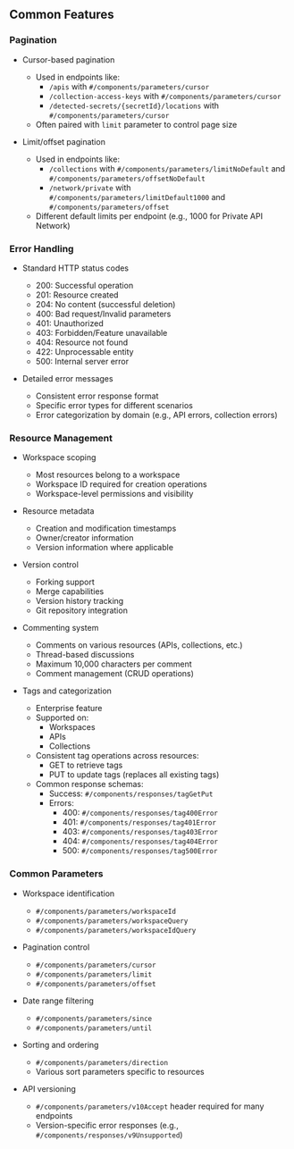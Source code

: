 ## Common Features

### Pagination
- Cursor-based pagination
  - Used in endpoints like:
    - `/apis` with `#/components/parameters/cursor`
    - `/collection-access-keys` with `#/components/parameters/cursor`
    - `/detected-secrets/{secretId}/locations` with `#/components/parameters/cursor`
  - Often paired with `limit` parameter to control page size

- Limit/offset pagination
  - Used in endpoints like:
    - `/collections` with `#/components/parameters/limitNoDefault` and `#/components/parameters/offsetNoDefault`
    - `/network/private` with `#/components/parameters/limitDefault1000` and `#/components/parameters/offset`
  - Different default limits per endpoint (e.g., 1000 for Private API Network)

### Error Handling
- Standard HTTP status codes
  - 200: Successful operation
  - 201: Resource created
  - 204: No content (successful deletion)
  - 400: Bad request/Invalid parameters
  - 401: Unauthorized
  - 403: Forbidden/Feature unavailable
  - 404: Resource not found
  - 422: Unprocessable entity
  - 500: Internal server error

- Detailed error messages
  - Consistent error response format
  - Specific error types for different scenarios
  - Error categorization by domain (e.g., API errors, collection errors)

### Resource Management
- Workspace scoping
  - Most resources belong to a workspace
  - Workspace ID required for creation operations
  - Workspace-level permissions and visibility

- Resource metadata
  - Creation and modification timestamps
  - Owner/creator information
  - Version information where applicable

- Version control
  - Forking support
  - Merge capabilities
  - Version history tracking
  - Git repository integration

- Commenting system
  - Comments on various resources (APIs, collections, etc.)
  - Thread-based discussions
  - Maximum 10,000 characters per comment
  - Comment management (CRUD operations)

- Tags and categorization
  - Enterprise feature
  - Supported on:
    - Workspaces
    - APIs
    - Collections
  - Consistent tag operations across resources:
    - GET to retrieve tags
    - PUT to update tags (replaces all existing tags)
  - Common response schemas:
    - Success: `#/components/responses/tagGetPut`
    - Errors:
      - 400: `#/components/responses/tag400Error`
      - 401: `#/components/responses/tag401Error`
      - 403: `#/components/responses/tag403Error`
      - 404: `#/components/responses/tag404Error`
      - 500: `#/components/responses/tag500Error`

### Common Parameters
- Workspace identification
  - `#/components/parameters/workspaceId`
  - `#/components/parameters/workspaceQuery`
  - `#/components/parameters/workspaceIdQuery`

- Pagination control
  - `#/components/parameters/cursor`
  - `#/components/parameters/limit`
  - `#/components/parameters/offset`

- Date range filtering
  - `#/components/parameters/since`
  - `#/components/parameters/until`

- Sorting and ordering
  - `#/components/parameters/direction`
  - Various sort parameters specific to resources

- API versioning
  - `#/components/parameters/v10Accept` header required for many endpoints
  - Version-specific error responses (e.g., `#/components/responses/v9Unsupported`)
